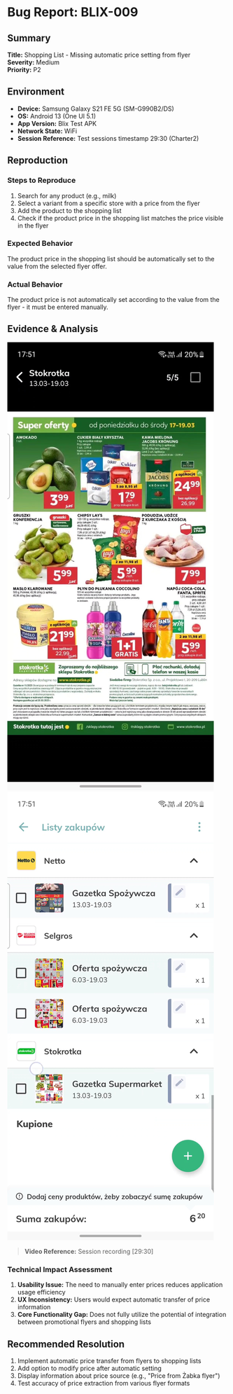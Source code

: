 # Bug Report: BLIX-009

## Summary

**Title:** Shopping List - Missing automatic price setting from flyer  
**Severity:** Medium  
**Priority:** P2

## Environment

- **Device:** Samsung Galaxy S21 FE 5G (SM-G990B2/DS)
- **OS:** Android 13 (One UI 5.1)
- **App Version:** Blix Test APK
- **Network State:** WiFi
- **Session Reference:** Test sessions timestamp 29:30 (Charter2)

## Reproduction

### Steps to Reproduce

1. Search for any product (e.g., milk)
2. Select a variant from a specific store with a price from the flyer
3. Add the product to the shopping list
4. Check if the product price in the shopping list matches the price visible in the flyer

### Expected Behavior

The product price in the shopping list should be automatically set to the value from the selected flyer offer.

### Actual Behavior

The product price is not automatically set according to the value from the flyer - it must be entered manually.

## Evidence & Analysis

![Screenshot of product from flyer](/evidence/screenshots/product_in_flyer.jpg)
![Screenshot of product in shopping list](/evidence/screenshots/product_in_list_no_price.jpg)

> **Video Reference:** Session recording [29:30]

### Technical Impact Assessment

1. **Usability Issue:** The need to manually enter prices reduces application usage efficiency
2. **UX Inconsistency:** Users would expect automatic transfer of price information
3. **Core Functionality Gap:** Does not fully utilize the potential of integration between promotional flyers and shopping lists

## Recommended Resolution

1. Implement automatic price transfer from flyers to shopping lists
2. Add option to modify price after automatic setting
3. Display information about price source (e.g., "Price from Żabka flyer")
4. Test accuracy of price extraction from various flyer formats
